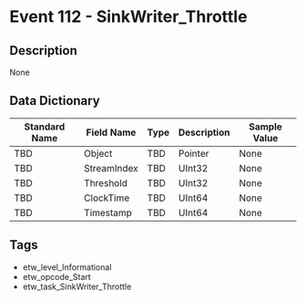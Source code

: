 # Event 112 - SinkWriter_Throttle

## Description
None

## Data Dictionary
|Standard Name|Field Name|Type|Description|Sample Value|
|---|---|---|---|---|
|TBD|Object|TBD|Pointer|None|None|
|TBD|StreamIndex|TBD|UInt32|None|None|
|TBD|Threshold|TBD|UInt32|None|None|
|TBD|ClockTime|TBD|UInt64|None|None|
|TBD|Timestamp|TBD|UInt64|None|None|

## Tags
* etw_level_Informational
* etw_opcode_Start
* etw_task_SinkWriter_Throttle